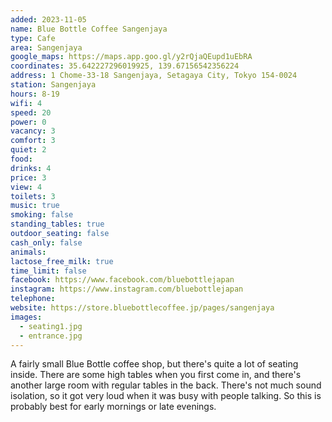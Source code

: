 ```yaml
---
added: 2023-11-05
name: Blue Bottle Coffee Sangenjaya
type: Cafe
area: Sangenjaya
google_maps: https://maps.app.goo.gl/y2rQjaQEupd1uEbRA
coordinates: 35.642227296019925, 139.67156542356224
address: 1 Chome-33-18 Sangenjaya, Setagaya City, Tokyo 154-0024
station: Sangenjaya
hours: 8-19
wifi: 4
speed: 20
power: 0
vacancy: 3
comfort: 3
quiet: 2
food: 
drinks: 4
price: 3
view: 4
toilets: 3
music: true
smoking: false
standing_tables: true
outdoor_seating: false
cash_only: false
animals: 
lactose_free_milk: true
time_limit: false
facebook: https://www.facebook.com/bluebottlejapan
instagram: https://www.instagram.com/bluebottlejapan
telephone: 
website: https://store.bluebottlecoffee.jp/pages/sangenjaya
images:
  - seating1.jpg
  - entrance.jpg
---
```


A fairly small Blue Bottle coffee shop, but there's quite a lot of seating inside. There are some high tables when you first come in, and there's another large room with regular tables in the back. There's not much sound isolation, so it got very loud when it was busy with people talking. So this is probably best for early mornings or late evenings.
